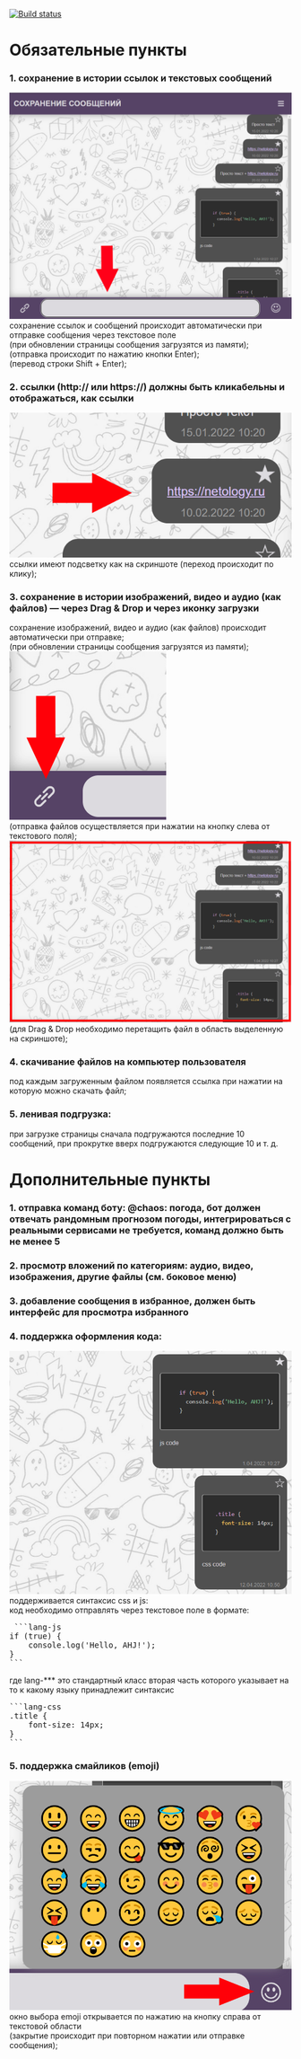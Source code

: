 [![Build status](https://ci.appveyor.com/api/projects/status/jk4at5i3s7y361di?svg=true)](https://ci.appveyor.com/project/AnastasiaCymbalyuk77753/ahj-diplom-front)

# Обязательные пункты

### 1. сохранение в истории ссылок и текстовых сообщений

![This is an image](/src/screen/text.png)  
сохранение ссылок и сообщений происходит автоматически при отправке сообщения через текстовое поле  
(при обновлении страницы сообщения загрузятся из памяти);  
(отправка происходит по нажатию кнопки Enter);  
(перевод строки Shift + Enter);

### 2. ссылки (http:// или https://) должны быть кликабельны и отображаться, как ссылки

![This is an image](/src/screen/link.png)  
ссылки имеют подсветку как на скриншоте (переход происходит по клику);

### 3. сохранение в истории изображений, видео и аудио (как файлов) — через Drag & Drop и через иконку загрузки

сохранение изображений, видео и аудио (как файлов) происходит автоматически при отправке;  
(при обновлении страницы сообщения загрузятся из памяти);  
![This is an image](/src/screen/fileLoad.png)  
(отправка файлов осуществляется при нажатии на кнопку слева от текстового поля);  
![This is an image](/src/screen/dnd.png)  
(для Drag & Drop необходимо перетащить файл в область выделенную на скриншоте);

### 4. скачивание файлов на компьютер пользователя
под каждым загруженным файлом появляется ссылка при нажатии на которую можно скачать файл;

### 5. ленивая подгрузка:
при загрузке страницы сначала подгружаются последние 10 сообщений, при прокрутке вверх подгружаются следующие 10 и т. д.

# Дополнительные пункты

### 1. отправка команд боту: @chaos: погода, бот должен отвечать рандомным прогнозом погоды, интегрироваться с реальными сервисами не требуется, команд должно быть не менее 5



### 2. просмотр вложений по категориям: аудио, видео, изображения, другие файлы (см. боковое меню)

### 3. добавление сообщения в избранное, должен быть интерфейс для просмотра избранного

### 4. поддержка оформления кода:

![This is an image](/src/screen/code.png)  
поддерживается синтаксис css и js:  
код необходимо отправлять через текстовое поле в формате:  

<pre>
 ```lang-js  
if (true) {  
    console.log('Hello, AHJ!');  
}  
```  
</pre>

где lang-*** это стандартный класс вторая часть которого указывает на то к какому языку принадлежит синтаксис  

<pre>
```lang-css  
.title {  
    font-size: 14px;  
}  
```
</pre>

### 5. поддержка смайликов (emoji)

![This is an image](/src/screen/emoji.png)  
окно выбора emoji открывается по нажатию на кнопку справа от текстовой области  
(закрытие происходит при повторном нажатии или отправке сообщения);